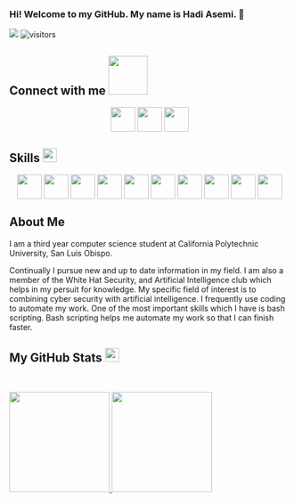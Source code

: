 <!--![alt README header](https://raw.githubusercontent.com/dahhd/dahhd/master/assert/my_header_.png)-->
### Hi! Welcome to my GitHub. My name is Hadi Asemi. 👋

<!--
**Hadiasemi/Hadiasemi** is a ✨ _special_ ✨ repository because its `README.md` (this file) appears on your GitHub profile.

Here are some ideas to get you started:

- 🔭 I’m currently working on ...
- 🌱 I’m currently learning ...
- 👯 I’m looking to collaborate on ...
- 🤔 I’m looking for help with ...
- 💬 Ask me about ...
- 📫 How to reach me: ...
- 😄 Pronouns: ...
- ⚡ Fun fact: ...
-->
 
![](https://komarev.com/ghpvc/?username=Hadiasemi&color=brightgreen)
![visitors](https://visitor-badge.glitch.me/badge?page_id=Hadiasemi.Hadiasemi)
</p>

<!--<h1><img width = '100px' align= 'center' src="https://github.com/Hadiasemi/Hadiasemi/blob/main/Welcome%20page.gif"/></h1>-->
<!--<div size='20px'> Hi! My name is Hadi Asemi. Welcome to my GitHub Profile :smile: -->
<h2 align=''> Connect with me <img src='https://raw.githubusercontent.com/ShahriarShafin/ShahriarShafin/main/Assets/handshake.gif' width="70px"> </h2>
<p align = 'center'>
<a href = 'https://www.linkedin.com/in/hadiasemi/'> <img width = '44px' align= 'center' src="https://raw.githubusercontent.com/rahulbanerjee26/githubAboutMeGenerator/main/icons/linked-in-alt.svg"/></a> 
<a href = 'http://www.hadiasemi.com/'> <img width = '44px' align= 'center' src="https://raw.githubusercontent.com/rahulbanerjee26/githubAboutMeGenerator/main/icons/portfolio.png"/></a> 
<a href = 'https://www.github.com/Hadiasemi'> <img width = '44px' align= 'center' src="https://raw.githubusercontent.com/rahulbanerjee26/githubAboutMeGenerator/main/icons/github.svg"/></a> 

</p>
<h2 align=''> Skills <img src = "https://media2.giphy.com/media/QssGEmpkyEOhBCb7e1/giphy.gif?cid=ecf05e47a0n3gi1bfqntqmob8g9aid1oyj2wr3ds3mg700bl&rid=giphy.gif" width = 25px> </h2>
<p align = 'center'>
<img width ='44px' align='center' src ='https://raw.githubusercontent.com/rahulbanerjee26/githubAboutMeGenerator/main/icons/c.svg'>
<img width ='44px' align='center' src ='https://raw.githubusercontent.com/rahulbanerjee26/githubAboutMeGenerator/main/icons/java.svg'>
<img width ='44px' align='center' src ='https://raw.githubusercontent.com/rahulbanerjee26/githubAboutMeGenerator/main/icons/python.svg'>
<img width ='44px' align='center' src ='https://raw.githubusercontent.com/rahulbanerjee26/githubAboutMeGenerator/main/icons/reactjs.svg'>
<img width ='44px' align='center' src ='https://raw.githubusercontent.com/rahulbanerjee26/githubAboutMeGenerator/main/icons/flask.svg'>
<img width ='44px' align='center' src ='https://raw.githubusercontent.com/rahulbanerjee26/githubAboutMeGenerator/main/icons/bash.svg'>
<img width ='44px' align='center' src ='https://raw.githubusercontent.com/rahulbanerjee26/githubAboutMeGenerator/main/icons/linux.svg'>
<img width ='44px' align='center' src ='https://raw.githubusercontent.com/rahulbanerjee26/githubAboutMeGenerator/main/icons/mysql.svg'>
<img width ='44px' align='center' src ='https://raw.githubusercontent.com/rahulbanerjee26/githubAboutMeGenerator/main/icons/mongodb.svg'>
<img width ='44px' align='center' src ='https://raw.githubusercontent.com/rahulbanerjee26/githubAboutMeGenerator/main/icons/heroku.svg'>
<br>
</p>
</div>

</p>
<h2> About Me</h1>
<p align="" height='130px'>
I am a third year computer science student at California Polytechnic University, San Luis Obispo.

Continually I pursue new and up to date information in my field. I am also a member of the White Hat Security, and Artificial Intelligence club which helps in my persuit for knowledge. My specific field of interest is to combining cyber security with artificial intelligence. I frequently use coding to automate my work. One of the most important skills which I have is bash scripting. Bash scripting helps me automate my work so that I can finish faster.
</p>
 <h2> My GitHub Stats <img src='https://media1.giphy.com/media/du3J3cXyzhj75IOgvA/giphy.gif?cid=ecf05e47x2g034i9pzwtzzsd3xgg2w9nr94t4tflbbgo3008&rid=giphy.gif' width='25px'> </h2>
 <br>


<p>
<a href="https://github.com/Hadisemi">
  <img height="180em" src="https://github-readme-stats.vercel.app/api?username=Hadiasemi&show_icons=true&theme=radical" />
  <img height="180em" src="https://github-readme-stats-eight-theta.vercel.app/api/top-langs/?username=Hadiasemi&langs_count=8&theme=radical&layout=compact&hide=CSS,html" />
</a>
</p>

 <br>

<!---![Top Langs](https://github-readme-stats.vercel.app/api/top-langs/?username=Hadiasemi&theme=radical)

<br>

